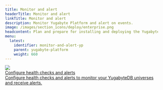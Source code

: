 ```yaml
---
title: Monitor and alert
headerTitle: Monitor and alert
linkTitle: Monitor and alert
description: Monitor Yugabyte Platform and alert on events.
image: /images/section_icons/deploy/enterprise.png
headcontent: Plan and prepare for installing and deploying the Yugabyte Platform.
menu:
  latest:
    identifier: monitor-and-alert-yp
    parent: yugabyte-platform
    weight: 660
---
```


<div class="row">

  <div class="col-12 col-md-6 col-lg-12 col-xl-6">
    <a class="section-link icon-offset" href="cluster-health/">
      <div class="head">
        <img class="icon" src="/images/section_icons/deploy/enterprise.png" aria-hidden="true" />
        <div class="title">Configure health checks and alerts</div>
      </div>
      <div class="body">
        Configure health checks and alerts to monitor your YugabyteDB universes and receive alerts.
      </div>
    </a>
  </div>

</div>
